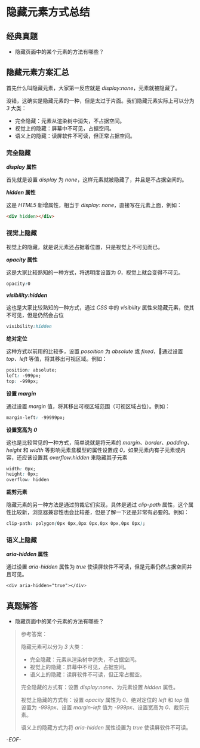 # 隐藏元素方式总结



## 经典真题



- 隐藏页面中的某个元素的方法有哪些？



## 隐藏元素方案汇总



首先什么叫隐藏元素，大家第一反应就是 *display:none*，元素就被隐藏了。



没错，这确实是隐藏元素的一种，但是太过于片面。我们隐藏元素实际上可以分为 *3* 大类：



- 完全隐藏：元素从渲染树中消失，不占据空间。
- 视觉上的隐藏：屏幕中不可见，占据空间。
- 语义上的隐藏：读屏软件不可读，但正常占据空间。



### 完全隐藏



***display* 属性**



首先就是设置 *display* 为 *none*，这样元素就被隐藏了，并且是不占据空间的。



***hidden* 属性**



这是 *HTML5* 新增属性，相当于 *display: none*，直接写在元素上面，例如：



```html
<div hidden></div>
```



### 视觉上隐藏



视觉上的隐藏，就是说元素还占据着位置，只是视觉上不可见而已。



***opacity* 属性**



这是大家比较熟知的一种方式，将透明度设置为 *0*，视觉上就会变得不可见。

```css
opacity:0
```





***visibility:hidden***



这也是大家比较熟知的一种方式，通过 *CSS* 中的 *visibility* 属性来隐藏元素，使其不可见，但是仍然会占位

```css
visibility:hidden
```



**绝对定位**



这种方式以前用的比较多，设置 *posoition* 为 *absolute* 或 *fixed*，通过设置 *top、left* 等值，将其移出可视区域。例如：

```css
position: absolute;
left: -999px;
top: -999px;
```



**设置 *margin***

通过设置 *margin* 值，将其移出可视区域范围（可视区域占位）。例如：

```css
margin-left: -99999px;
```



**设置宽高为 *0***



这也是比较常见的一种方式，简单说就是将元素的 *margin、border、padding、height* 和 *width* 等影响元素盒模型的属性设置成 *0*，如果元素内有子元素或内容，还应该设置其 *overflow:hidden* 来隐藏其子元素

```css
width: 0px;
height: 0px;
overflow: hidden
```



**裁剪元素**



隐藏元素的另一种方法是通过剪裁它们实现，具体是通过 *clip-path* 属性，这个属性比较新，浏览器兼容性也会比较差，但是了解一下还是非常有必要的。例如：

```css
clip-path: polygon(0px 0px,0px 0px,0px 0px,0px 0px);
```





### 语义上隐藏



***aria-hidden* 属性**



通过设置 *aria-hidden* 属性为 *true* 使读屏软件不可读，但是元素仍然占据空间并且可见。

```css
<div aria-hidden="true"></div>
```





## 真题解答



- 隐藏页面中的某个元素的方法有哪些？

> 参考答案：
>
> 隐藏元素可以分为 *3* 大类：
>
> - 完全隐藏：元素从渲染树中消失，不占据空间。
> - 视觉上的隐藏：屏幕中不可见，占据空间。
> - 语义上的隐藏：读屏软件不可读，但正常占据空。
>
> 完全隐藏的方式有：设置 *display:none*、为元素设置 *hidden* 属性。
>
> 视觉上隐藏的方式有：设置 *opacity* 属性为 *0*、绝对定位的 *left* 和 *top* 值设置为 *-999px*、设置 *margin-left* 值为 *-999px*、设置宽高为 *0*、裁剪元素。
>
> 语义上的隐藏方式为将 *aria-hidden* 属性设置为 *true* 使读屏软件不可读。



-*EOF*-
